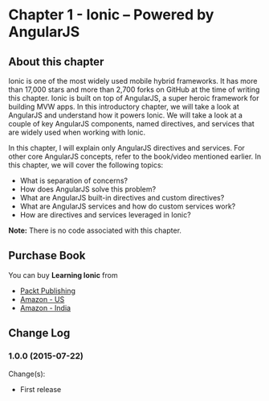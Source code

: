 # Chapter 1 - Ionic – Powered by AngularJS

## About this chapter

Ionic is one of the most widely used mobile hybrid frameworks. It has more than 17,000 stars and more than 2,700 forks on GitHub at the time of writing this chapter. Ionic is built on top of AngularJS, a super heroic framework for building MVW apps. In this introductory chapter, we will take a look at AngularJS and understand how it powers Ionic. We will take a look at a couple of key AngularJS components, named directives, and services that are widely used when working with Ionic.

In this chapter, I will explain only AngularJS directives and services. For other core AngularJS concepts, refer to the book/video mentioned earlier. In this chapter, we will cover the following topics:
 * What is separation of concerns?
 * How does AngularJS solve this problem?
 * What are AngularJS built-in directives and custom directives?
 * What are AngularJS services and how do custom services work?
 * How are directives and services leveraged in Ionic?

**Note:** There is no code associated with this chapter.

## Purchase Book

You can buy **Learning Ionic** from
* [Packt Publishing](https://www.packtpub.com/application-development/learning-ionic)
* [Amazon - US](http://www.amazon.com/gp/product/B010BEEIF2)
* [Amazon - India](http://www.amazon.in/gp/product/B010BEEIF2)


## Change Log

### 1.0.0 (2015-07-22)

Change(s):
 * First release 
